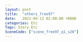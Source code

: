 ```yaml
---
layout: post
title:  "others_free97"
date:   2021-04-12 02:00:00 +0000
categories: Etc
Tags: Story Etc
SceneCode: ["scene_free97_q1_s20"]
---
```

